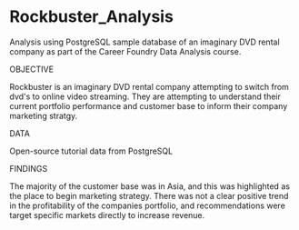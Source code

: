 # Rockbuster_Analysis
Analysis using PostgreSQL sample database of an imaginary DVD rental company  as part of the Career Foundry Data Analysis course.

OBJECTIVE

Rockbuster is an imaginary DVD rental company attempting to switch from dvd's to online video streaming. They are attempting to understand their current portfolio performance and customer base to inform their company marketing stratgy.

DATA

Open-source tutorial data from PostgreSQL 

FINDINGS

The majority of the customer base was in Asia, and this was highlighted as the place to begin marketing strategy. There was not a clear positive trend in the profitability of the companies portfolio, and recommendations were target specific markets directly to increase revenue.
